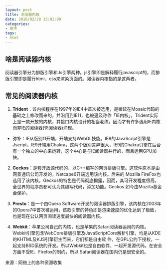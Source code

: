 ```yaml
---
layout: post
title: 浏览器内核
date: 2016/02/28 15:01:00
categories:
- 技术
tags:
- html
---
```


## 啥是阅读器内核

阅读器引擎分为排版引擎和Js引擎两种。js引擎即是解释履行javascript的，而排版引擎即是履行html、css来渲染页面的。阅读器内核指的是这两者。

## 常见的阅读器内核

1. **Trident**：该内核程序在1997年的IE4中首次被选用，是微软在Mosaic代码的基础之上修改而来的，并沿用到IE11，也被遍及称作「IE内核」。Trident实际上是一款开放的内核，其接口内核设计的相当老练，因而才有许多选用IE内核而非IE的阅读器(壳阅读器)涌现。

- 弥补：IE从版别11开端，开端支持WebGL技能。IE8的JavaScript引擎是Jscript，IE9开端用Chakra，这两个版别差异很大，IE9的Chakra引擎在后台有一个独立的中心来运转，这个中心是与IE阅读器并行的，而且运用GPU加快。

2. **Geckos**：是套开放源代码的、以C++编写的网页排版引擎。这软件原本是由网景通讯公司开发的，Netcape6开端选用该内核。后来的 Mozilla FireFox也选用了该内核，Geckos的特色是代码彻底揭露，因而，其可开发程度很高，全世界的程序员都可认为其编写代码，添加功能。Geckos 如今由Mozilla基金会保护。

3. **Presto**：是一个由Opera Software开发的阅读器排版引擎，该内核在2003年的Opera7中首次被运用，该款引擎的特色即是渲染速度的优化达到了极致，也是现在公认网页阅读速度最快的阅读器内核。

4. **Webkit**：苹果公司自己的内核，也是苹果的Safari阅读器运用的内核。 Webkit引擎包含WebCore排版引擎及JavaScriptCore解析引擎，均是从KDE的KHTML及KJS引擎衍生而来，它们都是自由软 件，在GPL公约下授权，一起支持BSD系统的开发。所以Webkit也是自由软件，一起开发源代码。在安全方面不受IE、Firefox的制约，所以 Safari阅读器在国内仍是很安全的。

来源：网络上的各种资源收集

